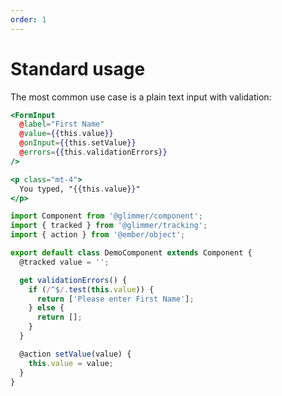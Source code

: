 ```yaml
---
order: 1
---
```


# Standard usage

The most common use case is a plain text input with validation:


```hbs template
<FormInput
  @label="First Name"
  @value={{this.value}}
  @onInput={{this.setValue}}
  @errors={{this.validationErrors}}
/>

<p class="mt-4">
  You typed, "{{this.value}}"
</p>
```


```js component
import Component from '@glimmer/component';
import { tracked } from '@glimmer/tracking';
import { action } from '@ember/object';

export default class DemoComponent extends Component {
  @tracked value = '';

  get validationErrors() {
    if (/^$/.test(this.value)) {
      return ['Please enter First Name'];
    } else {
      return [];
    }
  }

  @action setValue(value) {
    this.value = value;
  }
}
```
